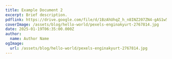 ```yaml
---
title: Example Document 2
excerpt: Brief description.
pdflink: https://drive.google.com/file/d/1BzAhUhqZ_h_n8INZ207ZN4-gAS1w5tG6/view?usp=sharing
coverImage: /assets/blog/hello-world/pexels-enginakyurt-2767814.jpg
date: 2025-01-19T06:35:00.000Z
author:
  name: Author Name
ogImage:
  url: /assets/blog/hello-world/pexels-enginakyurt-2767814.jpg
---
```

